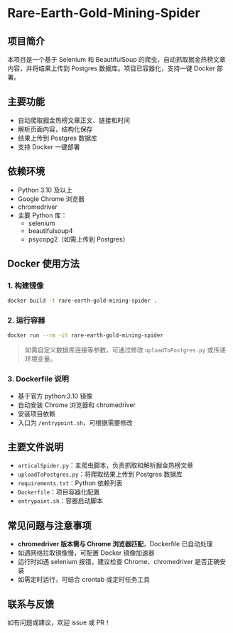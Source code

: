 # Rare-Earth-Gold-Mining-Spider

## 项目简介
本项目是一个基于 Selenium 和 BeautifulSoup 的爬虫，自动抓取掘金热榜文章内容，并将结果上传到 Postgres 数据库。项目已容器化，支持一键 Docker 部署。

## 主要功能
- 自动爬取掘金热榜文章正文、链接和时间
- 解析页面内容，结构化保存
- 结果上传到 Postgres 数据库
- 支持 Docker 一键部署

## 依赖环境
- Python 3.10 及以上
- Google Chrome 浏览器
- chromedriver
- 主要 Python 库：
  - selenium
  - beautifulsoup4
  - psycopg2（如需上传到 Postgres）

## Docker 使用方法

### 1. 构建镜像
```bash
docker build -t rare-earth-gold-mining-spider .
```

### 2. 运行容器
```bash
docker run --rm -it rare-earth-gold-mining-spider
```
> 如需自定义数据库连接等参数，可通过修改 `uploadToPostgres.py` 或传递环境变量。

### 3. Dockerfile 说明
- 基于官方 python:3.10 镜像
- 自动安装 Chrome 浏览器和 chromedriver
- 安装项目依赖
- 入口为 `/entrypoint.sh`，可根据需要修改

## 主要文件说明
- `articalSpider.py`：主爬虫脚本，负责抓取和解析掘金热榜文章
- `uploadToPostgres.py`：将爬取结果上传到 Postgres 数据库
- `requirements.txt`：Python 依赖列表
- `Dockerfile`：项目容器化配置
- `entrypoint.sh`：容器启动脚本

## 常见问题与注意事项
- **chromedriver 版本需与 Chrome 浏览器匹配**，Dockerfile 已自动处理
- 如遇网络拉取镜像慢，可配置 Docker 镜像加速器
- 运行时如遇 selenium 报错，建议检查 Chrome、chromedriver 是否正确安装
- 如需定时运行，可结合 crontab 或定时任务工具

## 联系与反馈
如有问题或建议，欢迎 issue 或 PR！ 